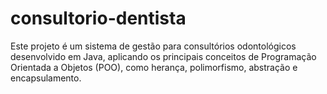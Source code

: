 # consultorio-dentista
Este projeto é um sistema de gestão para consultórios odontológicos desenvolvido em Java, aplicando os principais conceitos de Programação Orientada a Objetos (POO), como herança, polimorfismo, abstração e encapsulamento.
